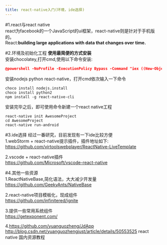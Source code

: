 ```yaml
---
title: react-native入门(环境，ide选择)
---
```

#1.react与react native  
react为facebook的一个JavaScript的ui框架，react-native则是针对于手机版的。  
React:**building large applications with data that changes over time.**

#2.环境及初始化工程
**使用最简便的方式安装**  
安装chocolatey,打开cmd,使用以下命令安装: 
 
```json
@powershell -NoProfile -ExecutionPolicy Bypass -Command "iex ((New-Object System.Net.WebClient).DownloadString('https://chocolatey.org/install.ps1'))" && SET "PATH=%PATH%;%ALLUSERSPROFILE%\chocolatey\bin"  
```   

安装nodejs python react-native，打开cmd依次输入一下命令

```
choco install nodejs.install
choco install python2
npm install -g react-native-cli
```  

安装完毕之后，即可使用命令新建一个react native工程  

```
react-native init AwesomeProject
cd AwesomeProject
react-native run-android
```  

#3.ide选择
经过一番研究，目前发现有一下ide比较方便  
1.webStorm + react-native提示插件，插件地址如下:  
https://github.com/virtoolswebplayer/ReactNative-LiveTemplate  

2.vscode + react-native插件  
https://github.com/Microsoft/vscode-react-native 


#4.其他一些资源  
1.ReactNativeBase,简化语法，大大减少开发量
https://github.com/GeekyAnts/NativeBase

2.react-native项目模板化，现成组件  
https://github.com/infinitered/ignite    

3.提供一些常用系统组件  
https://getexponent.com/

4.https://github.com/yuanguozheng/JdApp 
http://blog.csdn.net/yuanguozhengjust/article/details/50553525
react native 国内资源教程


  


